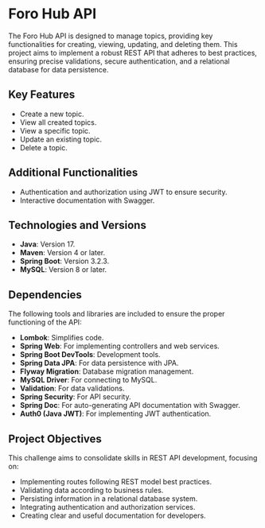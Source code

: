 <h1>Foro Hub API</h1>
<p>The Foro Hub API is designed to manage topics, providing key functionalities for creating, viewing, updating, and deleting them. This project aims to implement a robust REST API that adheres to best practices, ensuring precise validations, secure authentication, and a relational database for data persistence.</p>

<h2>Key Features</h2>
<ul>
  <li>Create a new topic.</li>
  <li>View all created topics.</li>
  <li>View a specific topic.</li>
  <li>Update an existing topic.</li>
  <li>Delete a topic.</li>
</ul>

<h2>Additional Functionalities</h2>
<ul>
  <li>Authentication and authorization using JWT to ensure security.</li>
  <li>Interactive documentation with Swagger.</li>
  
</ul>

<h2>Technologies and Versions</h2>
<ul>
  <li><strong>Java</strong>: Version 17.</li>
  <li><strong>Maven</strong>: Version 4 or later.</li>
  <li><strong>Spring Boot</strong>: Version 3.2.3.</li>
  <li><strong>MySQL</strong>: Version 8 or later.</li>
</ul>

<h2>Dependencies</h2>
<p>The following tools and libraries are included to ensure the proper functioning of the API:</p>
<ul>
  <li><strong>Lombok</strong>: Simplifies code.</li>
  <li><strong>Spring Web</strong>: For implementing controllers and web services.</li>
  <li><strong>Spring Boot DevTools</strong>: Development tools.</li>
  <li><strong>Spring Data JPA</strong>: For data persistence with JPA.</li>
  <li><strong>Flyway Migration</strong>: Database migration management.</li>
  <li><strong>MySQL Driver</strong>: For connecting to MySQL.</li>
  <li><strong>Validation</strong>: For data validations.</li>
  <li><strong>Spring Security</strong>: For API security.</li>
  <li><strong>Spring Doc</strong>: For auto-generating API documentation with Swagger.</li>
  <li><strong>Auth0 (Java JWT)</strong>: For implementing JWT authentication.</li>
</ul>

<h2>Project Objectives</h2>
<p>This challenge aims to consolidate skills in REST API development, focusing on:</p>
<ul>
  <li>Implementing routes following REST model best practices.</li>
  <li>Validating data according to business rules.</li>
  <li>Persisting information in a relational database system.</li>
  <li>Integrating authentication and authorization services.</li>
  <li>Creating clear and useful documentation for developers.</li>
</ul>

